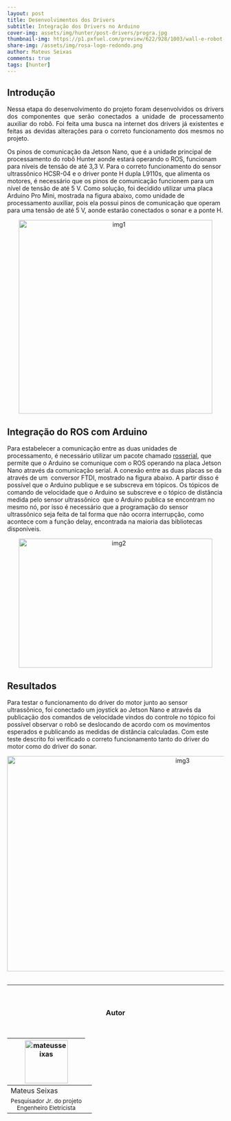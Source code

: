 ```yaml
---
layout: post
title: Desenvolvimentos dos Drivers
subtitle: Integração dos Drivers no Arduino
cover-img: assets/img/hunter/post-drivers/progra.jpg
thumbnail-img: https://p1.pxfuel.com/preview/622/928/1003/wall-e-robot-toy-cute.jpg 
share-img: /assets/img/rosa-logo-redondo.png
author: Mateus Seixas
comments: true
tags: [hunter]
---
```


## Introdução
<p style="text-align: justify;">
Nessa etapa do desenvolvimento do projeto foram desenvolvidos os drivers dos componentes que serão conectados a unidade de processamento auxiliar do robô. Foi feita uma busca na internet dos drivers já existentes e feitas as devidas alterações para o correto funcionamento dos mesmos no projeto.
<br>

Os pinos de comunicação da Jetson Nano, que é a unidade principal de processamento do robô Hunter aonde estará operando o ROS, funcionam para níveis de tensão de até 3,3 V. Para o correto funcionamento do sensor ultrassônico HCSR-04 e o driver ponte H dupla L9110s, que alimenta os motores, é necessário que os pinos de comunicação funcionem para um nível de tensão de até 5 V. Como solução, foi decidido utilizar uma placa Arduino Pro Mini, mostrada na figura abaixo, como unidade de processamento auxiliar, pois ela possui pinos de comunicação que operam para uma tensão de até 5 V, aonde estarão conectados o sonar e a ponte H. 
</p>

<center>
  <img src="{{ 'assets/img/hunter/post-drivers/Arduino_Pro_Mini2-removebg-preview.png' | relative_url }}" width="450" text-align=center alt="img1" />
</center>

## Integração do ROS com Arduino
Para estabelecer a comunicação entre as duas unidades de processamento, é necessário utilizar um pacote chamado [rosserial](http://wiki.ros.org/rosserial), que permite que o Arduino se comunique com o ROS operando na placa Jetson Nano através da comunicação serial. A conexão entre as duas placas se da através de um  conversor FTDI, mostrado na figura abaixo. A partir disso é possível que o Arduino publique e se subscreva em tópicos. Os tópicos de comando de velocidade que o Arduino se subscreve e o tópico de distância medida pelo sensor ultrassônico  que o Arduino publica se encontram no mesmo nó, por isso é necessário que a programação do sensor ultrassônico seja feita de tal forma que não ocorra interrupção, como acontece com a função delay, encontrada na maioria das bibliotecas disponíveis.

<center>
  <img src="{{ 'assets/img/hunter/post-drivers/Screenshot_from_2021-08-10_16-12-59-removebg-preview.png' | relative_url }}" width="450" height="300" text-align=center alt="img2" />
</center>

## Resultados
Para testar o funcionamento do driver do motor junto ao sensor ultrassônico, foi conectado um joystick ao Jetson Nano e através da publicação dos comandos de velocidade vindos do controle no tópico foi possível observar o robô se deslocando de acordo com os movimentos esperados e publicando as medidas de distância calculadas. Com este teste descrito foi verificado o correto funcionamento tanto do driver do motor como do driver do sonar.

<center>
  <img src="{{ 'assets/img/hunter/post-drivers/img3.jpg' | relative_url }}" width="800" height="500" text-align=center alt="img3" />
</center>



<br>

---------------------
<br>

<!-- autor -->
<center><h3 class="post-title">Autor</h3><br/></center>
<div class="row">
  <div class="col-xl-auto offset-xl-0 col-lg-4 offset-lg-0 center">
    <table class="table-borderless highlight">
      <thead>
        <tr>
          <th><img src="{{ 'assets/img/people/mateusseixas-1.png' | relative_url }}" width="100" alt="mateusseixas" class="img-fluid rounded-circle" /></th>
        </tr>
      </thead>
      <tbody>
        <tr class="font-weight-bolder" style="text-align: center margin-top: 0">
          <td>Mateus Seixas</td>
        </tr>
        <tr style="text-align: center" >
          <td style="vertical-align: top"><small>Pesquisador Jr. do projeto <br>Engenheiro Eletricista</small></td>
          <td></td>
        </tr>
      </tbody>
    </table>
  </div>
</div>

<br>